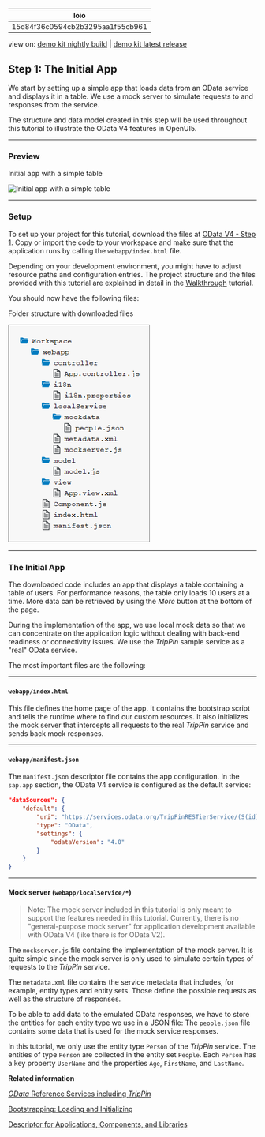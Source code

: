 <!-- loio15d84f36c0594cb2b3295aa1f55cb961 -->

| loio |
| -----|
| 15d84f36c0594cb2b3295aa1f55cb961 |

<div id="loio">

view on: [demo kit nightly build](https://openui5nightly.hana.ondemand.com/#/topic/15d84f36c0594cb2b3295aa1f55cb961) | [demo kit latest release](https://openui5.hana.ondemand.com/#/topic/15d84f36c0594cb2b3295aa1f55cb961)</div>

## Step 1: The Initial App

We start by setting up a simple app that loads data from an OData service and displays it in a table. We use a mock server to simulate requests to and responses from the service.

The structure and data model created in this step will be used throughout this tutorial to illustrate the OData V4 features in OpenUI5.

***

<a name="loio15d84f36c0594cb2b3295aa1f55cb961__section_bt4_fxc_z1b"/>

### Preview

   
  
Initial app with a simple table<a name="loio15d84f36c0594cb2b3295aa1f55cb961__fig_tvr_vzd_gcb"/>

 ![](loio9d0182f69376444396c903cbc84564c9_LowRes.png "Initial app with a simple table") 

***

<a name="loio15d84f36c0594cb2b3295aa1f55cb961__section_tsr_gxc_z1b"/>

### Setup

To set up your project for this tutorial, download the files at [OData V4 - Step 1](https://openui5.hana.ondemand.com/explored.html#/sample/sap.ui.core.tutorial.odatav4.01/preview). Copy or import the code to your workspace and make sure that the application runs by calling the `webapp/index.html` file.

Depending on your development environment, you might have to adjust resource paths and configuration entries. The project structure and the files provided with this tutorial are explained in detail in the [Walkthrough](Walkthrough_3da5f4b.md) tutorial.

You should now have the following files:  
  
Folder structure with downloaded files<a name="loio15d84f36c0594cb2b3295aa1f55cb961__fig_mdg_c12_gcb"/>

![](loio1406ea6897b149fe97a107176f9d4442_HiRes.png "Folder structure with downloaded files")

***

<a name="loio15d84f36c0594cb2b3295aa1f55cb961__section_vng_l12_gcb"/>

### The Initial App

The downloaded code includes an app that displays a table containing a table of users. For performance reasons, the table only loads 10 users at a time. More data can be retrieved by using the *More* button at the bottom of the page.

During the implementation of the app, we use local mock data so that we can concentrate on the application logic without dealing with back-end readiness or connectivity issues. We use the *TripPin* sample service as a "real" OData service.

The most important files are the following:

***

#### `webapp/index.html`

This file defines the home page of the app. It contains the bootstrap script and tells the runtime where to find our custom resources. It also initializes the mock server that intercepts all requests to the real *TripPin* service and sends back mock responses.

***

#### `webapp/manifest.json`

The `manifest.json` descriptor file contains the app configuration. In the `sap.app` section, the OData V4 service is configured as the default service:

``` json
"dataSources": {
	"default": {
		"uri": "https://services.odata.org/TripPinRESTierService/(S(id))/",
		"type": "OData",
		"settings": {
			"odataVersion": "4.0"
		}
	}
}

```

***

#### Mock server \(`webapp/localService/*`\)

> Note:
> The mock server included in this tutorial is only meant to support the features needed in this tutorial. Currently, there is no "general-purpose mock server" for application development available with OData V4 \(like there is for OData V2\).
> 
> 

The `mockserver.js` file contains the implementation of the mock server. It is quite simple since the mock server is only used to simulate certain types of requests to the *TripPin* service.

The `metadata.xml` file contains the service metadata that includes, for example, entity types and entity sets. Those define the possible requests as well as the structure of responses.

To be able to add data to the emulated OData responses, we have to store the entities for each entity type we use in a JSON file: The `people.json` file contains some data that is used for the mock service responses.

In this tutorial, we only use the entity type `Person` of the *TripPin* service. The entities of type `Person` are collected in the entity set `People`. Each `Person` has a key property `UserName` and the properties `Age`, `FirstName`, and `LastName`.

**Related information**  


[*OData* Reference Services including *TripPin*](http://www.odata.org/odata-services/)

[Bootstrapping: Loading and Initializing](Bootstrapping_Loading_and_Initializing_a04b0d1.md)

[Descriptor for Applications, Components, and Libraries](Descriptor_for_Applications,_Components,_and_Libraries_be0cf40.md)

